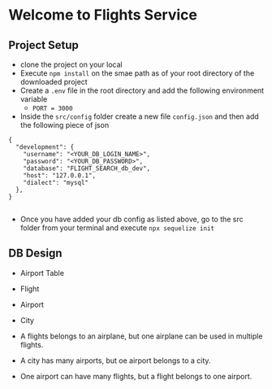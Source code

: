 # Welcome to Flights Service 

## Project Setup 
- clone the project on your local 
- Execute  `npm install` on the smae path as of your root directory of the downloaded project
- Create a `.env` file in the root directory and add the following environment variable 
    - `PORT = 3000 `
- Inside the `src/config` folder create a new file `config.json` and then add the following piece of json


```
{
  "development": {
    "username": "<YOUR_DB_LOGIN_NAME>",
    "password": "<YOUR_DB_PASSWORD>",
    "database": "FLIGHT_SEARCH_db_dev",
    "host": "127.0.0.1",
    "dialect": "mysql"
  },
}


```
- Once you have added your db config as listed above, go to the src folder from your terminal and execute  `npx sequelize init`

## DB Design
- Airport Table
- Flight
- Airport 
- City 

- A flights belongs to an airplane, but one airplane can be used in multiple flights.
- A city has many airports, but oe airport belongs to a city.
- One airport can have many flights, but a flight belongs to one airport.
